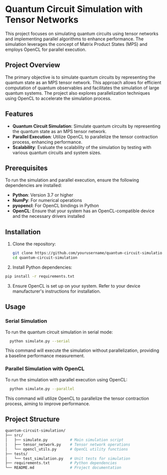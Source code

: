 # Quantum Circuit Simulation with Tensor Networks

This project focuses on simulating quantum circuits using tensor networks and implementing parallel algorithms to enhance performance. The simulation leverages the concept of Matrix Product States (MPS) and employs OpenCL for parallel execution.

## Project Overview

The primary objective is to simulate quantum circuits by representing the quantum state as an MPS tensor network. This approach allows for efficient computation of quantum observables and facilitates the simulation of large quantum systems. The project also explores parallelization techniques using OpenCL to accelerate the simulation process.

## Features

- **Quantum Circuit Simulation**: Simulate quantum circuits by representing the quantum state as an MPS tensor network.
- **Parallel Execution**: Utilize OpenCL to parallelize the tensor contraction process, enhancing performance.
- **Scalability**: Evaluate the scalability of the simulation by testing with various quantum circuits and system sizes.

## Prerequisites

To run the simulation and parallel execution, ensure the following dependencies are installed:

- **Python**: Version 3.7 or higher
- **NumPy**: For numerical operations
- **pyopencl**: For OpenCL bindings in Python
- **OpenCL**: Ensure that your system has an OpenCL-compatible device and the necessary drivers installed

## Installation

1. Clone the repository:

   ```bash
   git clone https://github.com/yourusername/quantum-circuit-simulation.git
   cd quantum-circuit-simulation

2. Install Python dependencies:

  ```bash
  pip install -r requirements.txt
  ```

3. Ensure OpenCL is set up on your system. Refer to your device manufacturer's instructions for installation.

## Usage

### Serial Simulation

  To run the quantum circuit simulation in serial mode:
  
  ```bash
    python simulate.py --serial
  ```
  
  This command will execute the simulation without parallelization, providing a baseline performance measurement.

### Parallel Simulation with OpenCL

  To run the simulation with parallel execution using OpenCL:

  ```bash
    python simulate.py --parallel
  ```
  This command will utilize OpenCL to parallelize the tensor contraction process, aiming to improve performance.

## Project Structure

  ```bash
quantum-circuit-simulation/
├── src/
│   ├── simulate.py          # Main simulation script
│   ├── tensor_network.py    # Tensor network operations
│   └── opencl_utils.py      # OpenCL utility functions
├── tests/
│   └── test_simulation.py   # Unit tests for simulation
├── requirements.txt         # Python dependencies
└── README.md                # Project documentation

```








